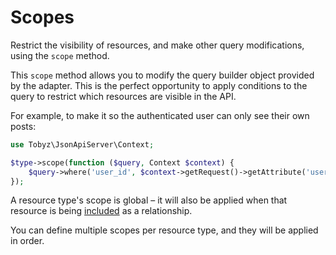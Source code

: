 # Scopes

Restrict the visibility of resources, and make other query modifications, using the `scope` method.

This `scope` method allows you to modify the query builder object provided by the adapter. This is the perfect opportunity to apply conditions to the query to restrict which resources are visible in the API.

For example, to make it so the authenticated user can only see their own posts:

```php
use Tobyz\JsonApiServer\Context;

$type->scope(function ($query, Context $context) {
    $query->where('user_id', $context->getRequest()->getAttribute('userId'));
});
```

A resource type's scope is global – it will also be applied when that resource is being [included](relationships) as a relationship.

You can define multiple scopes per resource type, and they will be applied in order.
